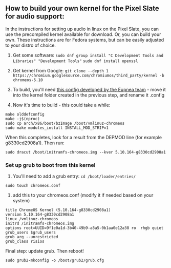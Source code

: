 ## How to build your own kernel for the Pixel Slate for audio support:
In the instructions for setting up audio in linux on the Pixel Slate, you can use the precompiled kernel available for download. Or, you can build your own.
These instructions are for Fedora systems, but can be easily adjusted to your distro of choice.

1. Get some software: 
`sudo dnf group install "C Development Tools and Libraries" "Development Tools"`
`sudo dnf install openssl`

1. Get kernel from Google:
`git clone --depth 1 https://chromium.googlesource.com/chromiumos/third_party/kernel -b chromeos-5.10`

1. To build, you'll need [this config developed by the Eupnea team](https://www.dropbox.com/s/f7tzfe1ta7hypzu/config?dl=0) - move it into the kernel folder created in the previous step, and rename it .config

1. Now it's time to build - this could take a while:

```
make olddefconfig
make -j$(nproc)   
sudo cp arch/x86/boot/bzImage /boot/vmlinuz-chromeos
sudo make modules_install INSTALL_MOD_STRIP=1
```
When this completes, look for a result from the DEPMOD line (for example g8330cd2908a1). Then run:

`sudo dracut /boot/initramfs-chromeos.img --kver 5.10.164-g8330cd2908a1`


### Set up grub to boot from this kernel

1. You'll need to add a grub entry:
`cd /boot/loader/entries/`

`sudo touch chromeos.conf`

1. add this to your chromeos.conf (modify it if needed based on your system)
```
title ChromeOS Kernel (5.10.164-g8330cd2908a1)
version 5.10.164-g8330cd2908a1
linux /vmlinuz-chromeos
initrd /initramfs-chromeos.img
options root=UUID=9f1e0a1d-3b40-49b9-a8a5-0b1aa0e12a38 ro  rhgb quiet
grub_users $grub_users
grub_arg --unrestricted
grub_class risios
```
Final step: update grub. Then reboot!

`sudo grub2-mkconfig -o /boot/grub2/grub.cfg`

